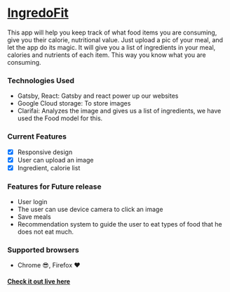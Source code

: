 # [IngredoFit](https://ingredofit.netlify.com)

This app will help you keep track of what food items you are consuming, give you their calorie, nutritional value. Just upload a pic of your meal, and let the app do its magic. It will give you a list of ingredients in your meal, calories and nutrients of each item. This way you know what you are consuming.

### Technologies Used

- Gatsby, React: Gatsby and react power up our websites
- Google Cloud storage: To store images
- Clarifai: Analyzes the image and gives us a list of ingredients, we have used the Food model for this.

### Current Features

- [x] Responsive design
- [x] User can upload an image
- [x] Ingredient, calorie list

### Features for Future release

- User login
- The user can use device camera to click an image
- Save meals
- Recommendation system to guide the user to eat types of food that he does not eat much.

### Supported browsers

- Chrome :sunglasses:, Firefox :heart:

#### [Check it out live here](https://ingredofit.netlify.com)
